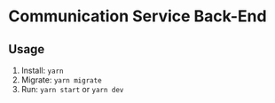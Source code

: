 # Communication Service Back-End

## Usage

1. Install: `yarn`
2. Migrate: `yarn migrate`
3. Run: `yarn start` or `yarn dev`
